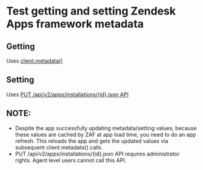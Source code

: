 # Test getting and setting Zendesk Apps framework metadata

## Getting
Uses [client.metadata()](https://developer.zendesk.com/apps/docs/core-api/client_api#client.metadata)

## Setting
Uses [PUT /api/v2/apps/installations/{id}.json API](https://developer.zendesk.com/rest_api/docs/support/apps#update-app-installation)

## NOTE:
* Despite the app successfully updating metadata/setting values, because these values are cached by ZAF at app load time, you need to do an app refresh. This reloads the app and gets the updated values via subsequent client.metadata() calls.
* PUT /api/v2/apps/installations/{id}.json API requires administrator rights. Agent level users cannot call this API.